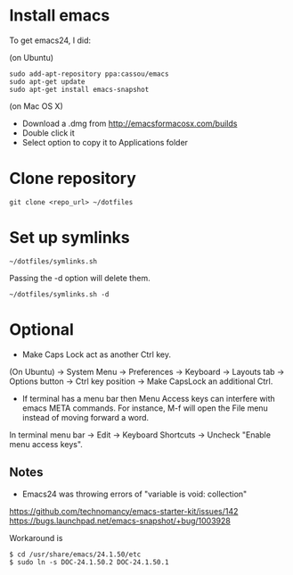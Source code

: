# Install emacs

To get emacs24, I did:

(on Ubuntu)

    sudo add-apt-repository ppa:cassou/emacs
    sudo apt-get update
    sudo apt-get install emacs-snapshot

(on Mac OS X)

* Download a .dmg from http://emacsformacosx.com/builds
* Double click it
* Select option to copy it to Applications folder

# Clone repository

    git clone <repo_url> ~/dotfiles

# Set up symlinks

    ~/dotfiles/symlinks.sh

Passing the -d option will delete them.

    ~/dotfiles/symlinks.sh -d

# Optional

* Make Caps Lock act as another Ctrl key.

(On Ubuntu) -> System Menu -> Preferences -> Keyboard -> Layouts tab -> Options button ->
Ctrl key position -> Make CapsLock an additional Ctrl.

* If terminal has a menu bar then Menu Access keys can interfere with
  emacs META commands.  For instance, M-f will open the File menu
  instead of moving forward a word.

In terminal menu bar -> Edit -> Keyboard Shortcuts -> Uncheck "Enable menu access keys".

## Notes

* Emacs24 was throwing errors of "variable is void: collection"

https://github.com/technomancy/emacs-starter-kit/issues/142  
https://bugs.launchpad.net/emacs-snapshot/+bug/1003928

Workaround is

    $ cd /usr/share/emacs/24.1.50/etc
    $ sudo ln -s DOC-24.1.50.2 DOC-24.1.50.1
